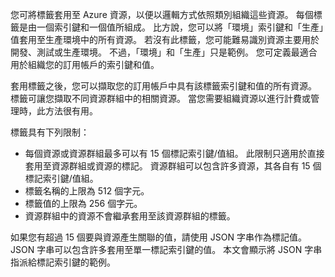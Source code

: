 您可將標籤套用至 Azure 資源，以便以邏輯方式依照類別組織這些資源。 每個標籤是由一個索引鍵和一個值所組成。 比方說，您可以將「環境」索引鍵和「生產」值套用至生產環境中的所有資源。 若沒有此標籤，您可能難易識別資源主要用於開發、測試或生產環境。 不過，「環境」和「生產」只是範例。 您可定義最適合用於組織您的訂用帳戶的索引鍵和值。

套用標籤之後，您可以擷取您的訂用帳戶中具有該標籤索引鍵和值的所有資源。 標籤可讓您擷取不同資源群組中的相關資源。 當您需要組織資源以進行計費或管理時，此方法很有用。

標籤具有下列限制：

* 每個資源或資源群組最多可以有 15 個標記索引鍵/值組。 此限制只適用於直接套用至資源群組或資源的標記。 資源群組可以包含許多資源，其各自有 15 個標記索引鍵/值組。 
* 標籤名稱的上限為 512 個字元。
* 標籤值的上限為 256 個字元。 
* 資源群組中的資源不會繼承套用至該資源群組的標籤。 

如果您有超過 15 個要與資源產生關聯的值，請使用 JSON 字串作為標記值。 JSON 字串可以包含許多套用至單一標記索引鍵的值。 本文會顯示將 JSON 字串指派給標記索引鍵的範例。